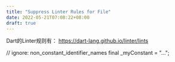 ```yaml
---
title: "Suppress Linter Rules for File"
date: 2022-05-21T07:08:22+08:00
draft: true
---
```


Dart的Linter规则有： https://dart-lang.github.io/linter/lints

// ignore: non_constant_identifier_names
final _myConstant = "...";

